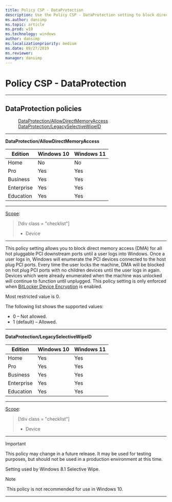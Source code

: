 ```yaml
---
title: Policy CSP - DataProtection
description: Use the Policy CSP - DataProtection setting to block direct memory access (DMA) for all hot pluggable PCI downstream ports until a user logs into Windows.
ms.author: dansimp
ms.topic: article
ms.prod: w10
ms.technology: windows
author: dansimp
ms.localizationpriority: medium
ms.date: 09/27/2019
ms.reviewer: 
manager: dansimp
---
```


# Policy CSP - DataProtection



<hr/>

<!--Policies-->
## DataProtection policies  

<dl>
  <dd>
    <a href="#dataprotection-allowdirectmemoryaccess">DataProtection/AllowDirectMemoryAccess</a>
  </dd>
  <dd>
    <a href="#dataprotection-legacyselectivewipeid">DataProtection/LegacySelectiveWipeID</a>
  </dd>
</dl>


<hr/>

<!--Policy-->
<a href="" id="dataprotection-allowdirectmemoryaccess"></a>**DataProtection/AllowDirectMemoryAccess**  

<!--SupportedSKUs-->

|Edition|Windows 10|Windows 11|
|--- |--- |--- |
|Home|No|No|
|Pro|Yes|Yes|
|Business|Yes|Yes|
|Enterprise|Yes|Yes|
|Education|Yes|Yes|


<!--/SupportedSKUs-->
<hr/>

<!--Scope-->
[Scope](./policy-configuration-service-provider.md#policy-scope):

> [!div class = "checklist"]
> * Device

<hr/>

<!--/Scope-->
<!--Description-->
This policy setting allows you to block direct memory access (DMA) for all hot pluggable PCI downstream ports until a user logs into Windows. Once a user logs in, Windows will enumerate the PCI devices connected to the host plug PCI ports. Every time the user locks the machine, DMA will be blocked on hot plug PCI ports with no children devices until the user logs in again. Devices which were already enumerated when the machine was unlocked will continue to function until unplugged. This policy setting is only enforced when [BitLocker Device Encryption](/windows/security/information-protection/bitlocker/bitlocker-device-encryption-overview-windows-10#bitlocker-device-encryption) is enabled.

Most restricted value is 0.

<!--/Description-->
<!--SupportedValues-->
The following list shows the supported values:

-   0 – Not allowed.
-   1 (default) – Allowed.

<!--/SupportedValues-->
<!--/Policy-->

<hr/>

<!--Policy-->
<a href="" id="dataprotection-legacyselectivewipeid"></a>**DataProtection/LegacySelectiveWipeID**  

<!--SupportedSKUs-->

|Edition|Windows 10|Windows 11|
|--- |--- |--- |
|Home|Yes|Yes|
|Pro|Yes|Yes|
|Business|Yes|Yes|
|Enterprise|Yes|Yes|
|Education|Yes|Yes|


<!--/SupportedSKUs-->
<hr/>

<!--Scope-->
[Scope](./policy-configuration-service-provider.md#policy-scope):

> [!div class = "checklist"]
> * Device

<hr/>

<!--/Scope-->
<!--Description-->
> [!IMPORTANT]
> This policy may change in a future release. It may be used for testing purposes, but should not be used in a production environment at this time.

 
Setting used by Windows 8.1 Selective Wipe.

> [!NOTE]
> This policy is not recommended for use in Windows 10.

<!--/Description-->
<!--/Policy-->
<hr/>



<!--/Policies-->